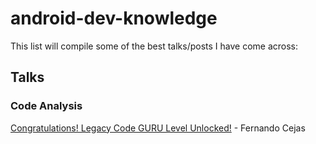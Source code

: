 # android-dev-knowledge

This list will compile some of the best talks/posts I have come across:

## Talks

### Code Analysis 

[Congratulations! Legacy Code GURU Level Unlocked!](https://www.youtube.com/watch?v=kWQudcaPdQs&feature=youtu.be) - Fernando Cejas

